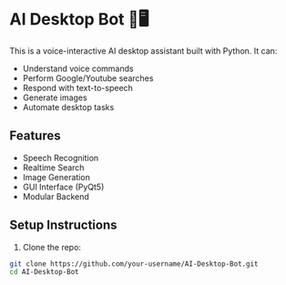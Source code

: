 # AI Desktop Bot 🤖🖥️

This is a voice-interactive AI desktop assistant built with Python. It can:
- Understand voice commands
- Perform Google/Youtube searches
- Respond with text-to-speech
- Generate images
- Automate desktop tasks

## Features
- Speech Recognition
- Realtime Search
- Image Generation
- GUI Interface (PyQt5)
- Modular Backend

## Setup Instructions

1. Clone the repo:
```bash
git clone https://github.com/your-username/AI-Desktop-Bot.git
cd AI-Desktop-Bot


